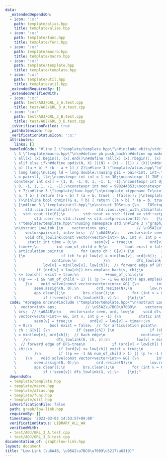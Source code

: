 ```yaml
---
data:
  _extendedDependsOn:
  - icon: ':x:'
    path: template/alias.hpp
    title: template/alias.hpp
  - icon: ':x:'
    path: template/func.hpp
    title: template/func.hpp
  - icon: ':x:'
    path: template/macro.hpp
    title: template/macro.hpp
  - icon: ':x:'
    path: template/template.hpp
    title: template/template.hpp
  - icon: ':x:'
    path: template/util.hpp
    title: template/util.hpp
  _extendedRequiredBy: []
  _extendedVerifiedWith:
  - icon: ':x:'
    path: test/AOJ/GRL_3_A.test.cpp
    title: test/AOJ/GRL_3_A.test.cpp
  - icon: ':x:'
    path: test/AOJ/GRL_3_B.test.cpp
    title: test/AOJ/GRL_3_B.test.cpp
  _isVerificationFailed: true
  _pathExtension: hpp
  _verificationStatusIcon: ':x:'
  attributes:
    links: []
  bundledCode: "#line 2 \"template/template.hpp\"\n#include <bits/stdc++.h>\n#line\
    \ 3 \"template/macro.hpp\"\n\n#define pb push_back\n#define mp make_pair\n#define\
    \ all(x) (x).begin(), (x).end()\n#define rall(x) (x).rbegin(), (x).rend()\n#define\
    \ elif else if\n#define updiv(N, X) (((N) + (X) - (1)) / (X))\n#define sigma(a,\
    \ b) ((a + b) * (b - a + 1) / 2)\n#line 3 \"template/alias.hpp\"\n\nusing ll =\
    \ long long;\nusing ld = long double;\nusing pii = pair<int, int>;\nusing pll\
    \ = pair<ll, ll>;\nconstexpr int inf = 1 << 30;\nconstexpr ll INF = 1LL << 60;\n\
    constexpr int dx[] = {1, 0, -1, 0, 1, -1, 1, -1};\nconstexpr int dy[] = {0, 1,\
    \ 0, -1, 1, 1, -1, -1};\nconstexpr int mod = 998244353;\nconstexpr int MOD = 1e9\
    \ + 7;\n#line 3 \"template/func.hpp\"\n\ntemplate <typename T>\ninline bool chmax(T&\
    \ a, T b) { return ((a < b) ? (a = b, true) : (false)); }\ntemplate <typename\
    \ T>\ninline bool chmin(T& a, T b) { return ((a > b) ? (a = b, true) : (false));\
    \ }\n#line 3 \"template/util.hpp\"\n\nstruct IOSetup {\n    IOSetup() {\n    \
    \    std::cin.tie(nullptr);\n        std::ios::sync_with_stdio(false);\n     \
    \   std::cout.tie(0);\n        std::cout << std::fixed << std::setprecision(12);\n\
    \        std::cerr << std::fixed << std::setprecision(12);\n    }\n};\n#line 7\
    \ \"template/template.hpp\"\nusing namespace std;\n#line 3 \"graph/low-link.hpp\"\
    \n\nstruct LowLink {\n    vector<int> aps;             // \u95A2\u7BC0\u70B9\n\
    \    vector<pair<int, int>> brs;  // \u6A4B\n\n    vector<int> seen, ord, low;\n\
    \    void dfs_lowlink(const vector<vector<int>> &G, int v, int p = -1) {\n   \
    \     static int time = 0;\n        seen[v] = true;\n        ord[v] = low[v] =\
    \ time++;\n        int num_of_child = 0;\n        bool exist = false;  // for\
    \ articulation point\n        for (auto ch : G[v]) {\n            if (seen[ch])\
    \ {\n                if (ch != p) low[v] = min(low[v], ord[ch]);  // back edge\n\
    \                continue;\n            }\n            dfs_lowlink(G, ch, v);\n\
    \            low[v] = min(low[v], low[ch]);  // forward edge of DFS-tree\n   \
    \         if (ord[v] < low[ch]) brs.emplace_back(v, ch);\n            if (ord[v]\
    \ <= low[ch]) exist = true;\n            ++num_of_child;\n        }\n        if\
    \ ((p == -1 && num_of_child > 1) || (p != -1 && exist)) aps.emplace_back(v);\n\
    \    }\n    void solve(const vector<vector<int>> &G) {\n        int N = (int)G.size();\n\
    \        seen.assign(N, 0);\n        ord.resize(N);\n        low.resize(N);\n\
    \        aps.clear();\n        brs.clear();\n        for (int v = 0; v < N; ++v)\n\
    \            if (!seen[v]) dfs_lowlink(G, v);\n    }\n};\n"
  code: "#pragma once\n#include \"template/template.hpp\"\n\nstruct LowLink {\n  \
    \  vector<int> aps;             // \u95A2\u7BC0\u70B9\n    vector<pair<int, int>>\
    \ brs;  // \u6A4B\n\n    vector<int> seen, ord, low;\n    void dfs_lowlink(const\
    \ vector<vector<int>> &G, int v, int p = -1) {\n        static int time = 0;\n\
    \        seen[v] = true;\n        ord[v] = low[v] = time++;\n        int num_of_child\
    \ = 0;\n        bool exist = false;  // for articulation point\n        for (auto\
    \ ch : G[v]) {\n            if (seen[ch]) {\n                if (ch != p) low[v]\
    \ = min(low[v], ord[ch]);  // back edge\n                continue;\n         \
    \   }\n            dfs_lowlink(G, ch, v);\n            low[v] = min(low[v], low[ch]);\
    \  // forward edge of DFS-tree\n            if (ord[v] < low[ch]) brs.emplace_back(v,\
    \ ch);\n            if (ord[v] <= low[ch]) exist = true;\n            ++num_of_child;\n\
    \        }\n        if ((p == -1 && num_of_child > 1) || (p != -1 && exist)) aps.emplace_back(v);\n\
    \    }\n    void solve(const vector<vector<int>> &G) {\n        int N = (int)G.size();\n\
    \        seen.assign(N, 0);\n        ord.resize(N);\n        low.resize(N);\n\
    \        aps.clear();\n        brs.clear();\n        for (int v = 0; v < N; ++v)\n\
    \            if (!seen[v]) dfs_lowlink(G, v);\n    }\n};"
  dependsOn:
  - template/template.hpp
  - template/macro.hpp
  - template/alias.hpp
  - template/func.hpp
  - template/util.hpp
  isVerificationFile: false
  path: graph/low-link.hpp
  requiredBy: []
  timestamp: '2023-03-03 14:53:57+09:00'
  verificationStatus: LIBRARY_ALL_WA
  verifiedWith:
  - test/AOJ/GRL_3_A.test.cpp
  - test/AOJ/GRL_3_B.test.cpp
documentation_of: graph/low-link.hpp
layout: document
title: "Low-Link (\u6A4B, \u95A2\u7BC0\u70B9\u5217\u6319)"
---
```

